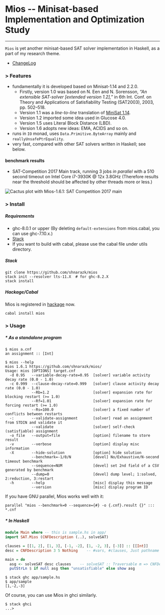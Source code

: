 # Mios -- Minisat-based Implementation and Optimization Study
----

`Mios` is yet another minisat-based SAT solver implementation in Haskell, as
a part of my research theme.

- [ChangeLog](ChangeLog.md)

### > Features

* fundamentally it is developed based on Minisat-1.14 and 2.2.0.
  * Firstly, version 1.0 was based on N. Een and N. Sorensson, *“An extensible SAT-solver [extended version 1.2],”* in 6th Int. Conf. on Theory and Applications of Satisfiability Testing (SAT2003), 2003, pp. 502–518.
  * Version 1.1 was a *line-to-line* translation of [MiniSat 1.14](http://minisat.se/downloads/MiniSat_v1.14.2006-Aug-29.src.zip).
  * Version 1.2 imported some idea used in Glucose 4.0.
  * Version 1.5 uses Literal Block Distance (LBD).
  * Version 1.6 adopts new ideas: EMA, ACIDS and so on.
* runs in `IO` monad, uses `Data.Primitive.ByteArray` mainly and `reallyUnsafePtrEquality`.
* very fast, compared with other SAT solvers written in Haskell; see below.

#### benchmark results

- SAT-Competition 2017 Main track, running 3 jobs *in parallel* with a 510 second timeout on Intel Core i7-3930K @ 12x 3.8GHz
  (Therefore results near the threshold should be affected by other threads more or less.)

![Cactus plot with Mios-1.6.1: SAT Competition 2017 main](https://shujinarazaki.gitlab.io/pages/images/mios-1.6.1.png)

### > Install

##### Requirements

- ghc-8.0.1 or upper (By deleting `default-extensions` from mios.cabal, you can use ghc-7.10.x.)
- [Stack](http://www.haskellstack.org/)
- If you want to build with cabal, please use the cabal file under utils directory.

##### Stack

```
git clone https://github.com/shnarazk/mios
stack init --resolver lts-11.X  # for ghc-8.2.X
stack install
```

##### Hackage/Cabal

Mios is registered in [hackage](http://hackage.haskell.org/package/mios) now.

```
cabal install mios
```

### > Usage

##### * As a standalone program

```
$ mios a.cnf
an assignment :: [Int]

$ mios --help
mios 1.6.1 https://github.com/shnarazk/mios/
Usage: mios [OPTIONS] target.cnf
  -d 0.95   --variable-decay-rate=0.95  [solver] variable activity decay rate (0.0 - 1.0)
  -c 0.999  --clause-decay-rate=0.999   [solver] clause activity decay rate (0.0 - 1.0)
            --Rb=1.2                    [solver] expansion rate for blocking restart (>= 1.0)
            --Rf=1.01                   [solver] expansion rate for forcing restart (>= 1.0)
            --Rs=100.0                  [solver] a fixed number of conflicts between restarts
  -:        --validate-assignment       [solver] read an assignment from STDIN and validate it
            --validate                  [solver] self-check (satisfiable) assignment
  -o file   --output=file               [option] filename to store result
  -v        --verbose                   [option] display misc information
  -X        --hide-solution             [option] hide solution
            --benchmark=-1/0/N          [devel] No/Exhaustive/N-second timeout benchmark
            --sequence=NUM              [devel] set 2nd field of a CSV generated by benchmark
            --dump=0                    [devel] dump level; 1:solved, 2:reduction, 3:restart
  -h        --help                      [misc] display this message
            --version                   [misc] display program ID
```

If you have GNU parallel, Mios works well with it:

```
parallel "mios --benchmark=0 --sequence={#} -o {.cnf}.result {}" ::: *.cnf
```

##### * In Haskell

```haskell
module Main where -- this is sample.hs in app/
import SAT.Mios (CNFDescription (..), solveSAT)

clauses = [[1, 2], [1, 3], [-1, -2], [1, -2, 3], [-3]] :: [[Int]]
desc = CNFDescription 3 5 Nothing    -- #vars, #clauses, Just pathname or Nothing

main = do
  asg <- solveSAT desc clauses    -- solveSAT :: Traversable m => CNFDescription -> m [Int] -> IO [Int]
  putStrLn $ if null asg then "unsatisfiable" else show asg
```

```
$ stack ghc app/sample.hs
$ app/sample
[1,-2,-3]
```

Of course, you can use Mios in ghci similarly.

```
$ stack ghci
...>
```
